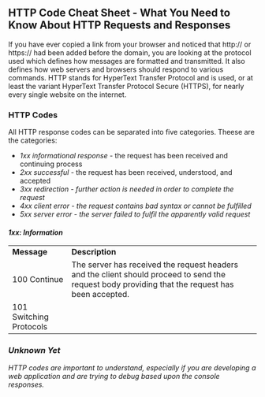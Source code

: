 ## HTTP Code Cheat Sheet - What You Need to Know About HTTP Requests and Responses
If you have ever copied a link from your browser and noticed that http:// or https:// had been added before the domain, you are looking at the protocol used which defines how messages are formatted and transmitted. It also defines how web servers and browsers should respond to various commands. HTTP stands for HyperText Transfer Protocol and is used, or at least the variant HyperText Transfer Protocol Secure (HTTPS), for nearly every single website on the internet.

### HTTP Codes
All HTTP response codes can be separated into five categories. Theese are the categories:
<ul>
  <li><i>1xx informational response</i> - the request has been received and continuing process</li>
  <li><i>2xx successful</i> - the request has been received, understood, and accepted</li>
  <li><i>3xx redirection<i> - further action is needed in order to complete the request</li>
  <li><i>4xx client error<i> - the request contains bad syntax or cannot be fulfilled</li>
  <li><i>5xx server error<i> - the server failed to fulfil the apparently valid request</li>
</ul>  
    
<h4> 1xx: Information</h4>
<table>
   <tr>
     <td><b>Message</b></td>
     <td><b>Description</b></td>  
  </tr>
  <tr>
    <td>100 Continue</td>
    <td>The server has received the request headers and the client should proceed to send the request body providing that the request has been accepted.</td>
  </tr>
  <tr>
    <td>101 Switching Protocols</td>
  </tr>
</table>
  
### Unknown Yet

HTTP codes are important to understand, especially if you are developing a web application and are trying to debug based upon the console responses.
